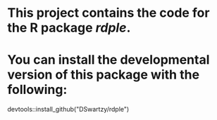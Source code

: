 # This project contains the code for the R package _rdple_.

# You can install the developmental version of this package with the following:

devtools::install_github("DSwartzy/rdple")

